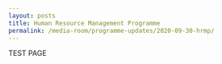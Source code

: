 ```yaml
---
layout: posts
title: Human Resource Management Programme
permalink: /media-room/programme-updates/2020-09-30-hrmp/
---
```

TEST PAGE

